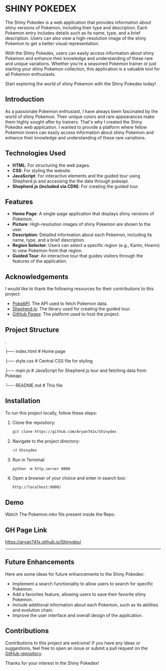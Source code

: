 # SHINY POKEDEX
The Shiny Pokedex is a web application that provides information about shiny versions of Pokemon, including their type and description.
Each Pokemon entry includes details such as its name, type, and a brief description. Users can also view a high-resolution image of the shiny Pokemon to get a better visual representation.

With the Shiny Pokedex, users can easily access information about shiny Pokemon and enhance their knowledge and understanding of these rare and unique variations. Whether you're a seasoned Pokemon trainer or just starting your shiny Pokemon collection, this application is a valuable tool for all Pokemon enthusiasts.

Start exploring the world of shiny Pokemon with the Shiny Pokedex today!

## Introduction

As a passionate Pokemon enthusiast, I have always been fascinated by the world of shiny Pokemon. Their unique colors and rare appearances make them highly sought after by trainers. That's why I created the Shiny Pokedex web application. I wanted to provide a platform where fellow Pokemon lovers can easily access information about shiny Pokemon and enhance their knowledge and understanding of these rare variations.

## Technologies Used

- **HTML**: For structuring the web pages.
- **CSS**: For styling the website.
- **JavaScript**: For interactive elements and the guided tour using Shepherd.js and accessing the the data through pokeapi.
- **Shepherd.js (included via CDN)**: For creating the guided tour.

## Features
- **Home Page**: A single-page application that displays shiny versions of Pokemon.
- **Picture**: High-resolution images of shiny Pokemon are shown to the user.
- **Description**: Detailed information about each Pokemon, including its name, type, and a brief description.
- **Region Selector**: Users can select a specific region (e.g., Kanto, Hoenn) to view Pokemon from that region.
- **Guided Tour**: An interactive tour that guides visitors through the features of the application.

## Acknowledgements
I would like to thank the following resources for their contributions to this project:
- [PokeAPI](https://pokeapi.co/): The API used to fetch Pokemon data.
- [Shepherd.js](https://shepherdjs.dev/): The library used for creating the guided tour.
- [GitHub Pages](https://pages.github.com/): The platform used to host the project.

## Project Structure
.

├── index.html # Home page

├── style.css # Central CSS file for styling

├── main.js # JavaScript for Shepherd.js tour and fetching data from Pokeapi

└── README.md # This file

## Installation

To run this project locally, follow these steps:

1. Clone the repository:
    ```bash
    git clone https://github.com/Aryan741x/Shinydex
    ```
2. Navigate to the project directory:
    ```bash
    cd Shinydex
    ```
3. Run in Terminal:
   ```Server
   python -m http.server 8000
   ```
4. Open a browser of your choice and enter in search box:
   ```bash
   http://localhost:8000/
   ```

## Demo

Watch The Pokemon.mkv file present inside the Repo.

## GH Page Link

https://aryan741x.github.io/Shinydex/

---

## Future Enhancements
Here are some ideas for future enhancements to the Shiny Pokedex:
- Implement a search functionality to allow users to search for specific Pokemon.
- Add a favorites feature, allowing users to save their favorite shiny Pokemon.
- Include additional information about each Pokemon, such as its abilities and evolution chain.
- Improve the user interface and overall design of the application.

## Contributions
Contributions to this project are welcome! If you have any ideas or suggestions, feel free to open an issue or submit a pull request on the [GitHub repository](https://github.com/Aryan741x/Shinydex).

Thanks for your interest in the Shiny Pokedex!
